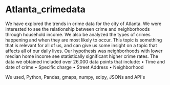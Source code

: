 # Atlanta_crimedata
We have explored the trends in crime data for the city of Atlanta. We were interested to see the relationship between crime and neighborhoods through household income. We also be analyzed the types of crimes happening and when they are most likely to occur. This topic is something that is relevant for all of us, and can give us some insight on a topic that affects all of our daily lives.
Our hypothesis was  neighborhoods with lower median home income see  statistically significant higher crime rates.
The data we obtained included over 26,000 data points that include:
•	Time and date of crime
•	Specific charge 
•	Street Address
•	Neighborhood



We used, Python, Pandas, gmaps, numpy, scipy, JSONs and API's
